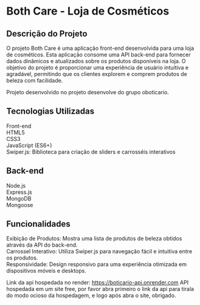 # Both Care - Loja de Cosméticos
## Descrição do Projeto
 O projeto Both Care é uma aplicação front-end desenvolvida para uma loja de cosméticos. Esta aplicação consome uma API back-end para fornecer dados dinâmicos e atualizados sobre os produtos disponíveis na loja. O objetivo do projeto é proporcionar uma experiência de usuário intuitiva e agradável, permitindo que os clientes explorem e comprem produtos de beleza com facilidade. <br>

 Projeto desenvolvido no projeto desenvolve do grupo oboticario.

## Tecnologias Utilizadas
Front-end  <br>
HTML5 <br>
CSS3 <br>
JavaScript (ES6+) <br>
Swiper.js: Biblioteca para criação de sliders e carrosséis interativos <br>


## Back-end
Node.js <br>
Express.js <br>
MongoDB <br>
Mongoose <br>


## Funcionalidades
Exibição de Produtos: Mostra uma lista de produtos de beleza obtidos através da API do back-end. <br>
Carrossel Interativo: Utiliza Swiper.js para navegação fácil e intuitiva entre os produtos. <br>
Responsividade: Design responsivo para uma experiência otimizada em dispositivos móveis e desktops. <br>

Link da api hospedada no render: https://boticario-api.onrender.com
API hospedada em um site free, por favor abra primeiro o link da api para tirala do modo ocioso da hospedagem, e logo após abra o site, obrigado.
